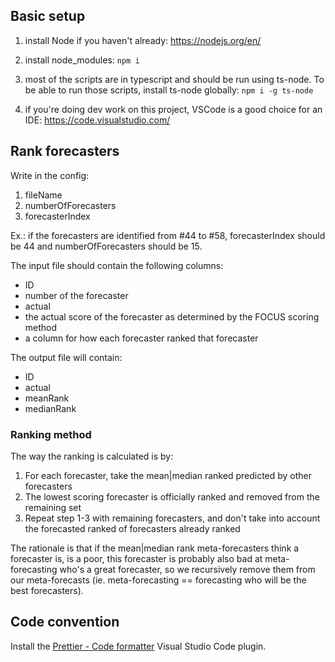 ## Basic setup

1. install Node if you haven't already: https://nodejs.org/en/

2. install node_modules: `npm i`

3. most of the scripts are in typescript and should be run using ts-node. To be able to run those scripts, install ts-node globally: `npm i -g ts-node`

4. if you're doing dev work on this project, VSCode is a good choice for an IDE: https://code.visualstudio.com/

## Rank forecasters

Write in the config:

1. fileName
2. numberOfForecasters
3. forecasterIndex

Ex.: if the forecasters are identified from #44 to #58, forecasterIndex should be 44 and numberOfForecasters should be 15.

The input file should contain the following columns:

* ID
* number of the forecaster
* actual
* the actual score of the forecaster as determined by the FOCUS scoring method
* a column for how each forecaster ranked that forecaster

The output file will contain:

* ID
* actual
* meanRank
* medianRank

### Ranking method

The way the ranking is calculated is by:

1. For each forecaster, take the mean|median ranked predicted by other forecasters
2. The lowest scoring forecaster is officially ranked and removed from the remaining set
3. Repeat step 1-3 with remaining forecasters, and don't take into account the forecasted ranked of forecasters already ranked

The rationale is that if the mean|median rank meta-forecasters think a forecaster is, is a poor, this forecaster is probably also bad at meta-forecasting who's a great forecaster, so we recursively remove them from our meta-forecasts (ie. meta-forecasting == forecasting who will be the best forecasters). 

## Code convention

Install the [Prettier - Code formatter](https://marketplace.visualstudio.com/items?itemName=esbenp.prettier-vscode) Visual Studio Code plugin.
